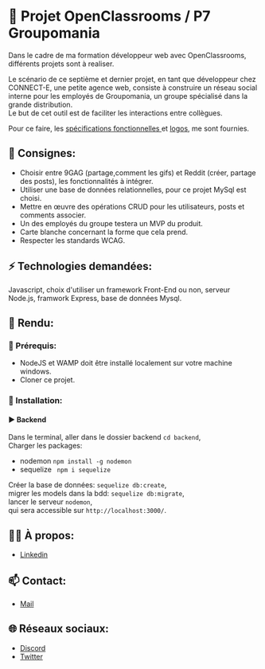 # 📢 Projet OpenClassrooms / P7 Groupomania

<p> 
  Dans le cadre de ma formation développeur web avec OpenClassrooms, différents projets sont à realiser.
</p>

<p> 
  Le scénario de ce septième et dernier projet, en tant que développeur chez CONNECT-E, une petite agence web,
  consiste à construire un réseau social interne pour les employés de Groupomania, un groupe spécialisé dans la grande distribution. </br>
  Le but de cet outil est de faciliter les interactions entre collègues.
  
</p>

<p> 
  Pour ce faire, les <a href="https://s3-eu-west-1.amazonaws.com/course.oc-static.com/projects/DWJ_FR_P7/Groupomania_Specs_FR_DWJ_VF.pdf"> 
  spécifications fonctionnelles </a> et <a href="https://s3-eu-west-1.amazonaws.com/course.oc-static.com/projects/DWJ_FR_P7/Groupomania_Logos+(3).zip">logos</a>,
  me sont fournies.
</p>
<!--
<p>
  <img alt="Groupomania" 
       src="" style:"max-width:60%; width:50%;">
</p>
-->
<h2>📝 Consignes:</h2>

<ul>
  <li>
    Choisir entre 9GAG (partage,comment les gifs) et Reddit (créer, partage des posts), les fonctionnalités à intégrer.
  </li>
  <li>
    Utiliser une base de données relationnelles, pour ce projet MySql est choisi.
  </li>
  <li>
    Mettre en œuvre des opérations CRUD pour les utilisateurs, posts et comments associer.
  </li>
  <li>
    Un des employés du groupe testera un MVP du produit.
  </li>
  <li>
    Carte blanche concernant la forme que cela prend.
  </li>
  <li>
    Respecter les standards WCAG.
  </li>
</ul>

<h2>⚡ Technologies demandées: </h2>

<p> Javascript, choix d'utiliser un framework Front-End ou non, serveur Node.js, framwork Express, base de données Mysql.</p>

<h2>👀 Rendu: </h2>

<h3> 🔨 Prérequis: </h3>

<ul>
 <li>
  NodeJS et WAMP doit être installé localement sur votre machine windows.
 </li>
 <li>
  Cloner ce projet.
 </li>
</ul>

<h3> 🔧 Installation:</h3>

<h4>▶️ Backend</h4>
<p>
  Dans le terminal, aller dans le dossier backend <code>cd backend</code>,</br>
  Charger les packages: 
  <ul>
    <li>
      nodemon <code>npm install -g nodemon</code>
    </li>
    <li>
      sequelize <code> npm i sequelize</code>
    </li>
  </ul>
  Créer la base de données:      <code>sequelize db:create</code>, </br>
  migrer les models dans la bdd: <code>sequelize db:migrate</code>, </br>
  lancer le serveur <code>nodemon</code>, </br> 
  qui sera accessible sur <code>http://localhost:3000/</code>.
</p>

<h2>🙋‍♂️ À propos: </h2>

<ul>
  <li>
    <a href="https://www.linkedin.com/in/cyrille-morel/">Linkedin</a>
  </li>
</ul> 


<h2>📫 Contact: </h2>

<ul>
  <li>
    <a href="mailto:cyril_dev@outlook.fr">Mail</a>
  </li>
</ul>

 <h2>🌐 Réseaux sociaux:</h2>
 
<ul>
  <li>
    <a href="https://discord.gg/At8T9HD">Discord</a>
  </li>
  <li>
    <a href="https://twitter.com/Cyril2101">Twitter</a>
  </li>
</ul>
